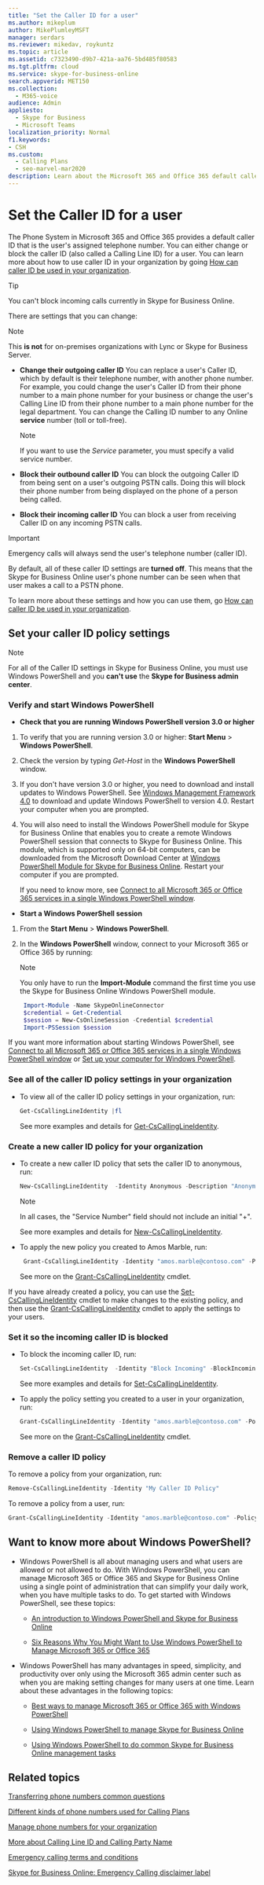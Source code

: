 ```yaml
---
title: "Set the Caller ID for a user"
ms.author: mikeplum
author: MikePlumleyMSFT
manager: serdars
ms.reviewer: mikedav, roykuntz
ms.topic: article
ms.assetid: c7323490-d9b7-421a-aa76-5bd485f80583
ms.tgt.pltfrm: cloud
ms.service: skype-for-business-online
search.appverid: MET150
ms.collection: 
  - M365-voice
audience: Admin
appliesto: 
  - Skype for Business
  - Microsoft Teams
localization_priority: Normal
f1.keywords:
- CSH
ms.custom: 
  - Calling Plans
  - seo-marvel-mar2020
description: Learn about the Microsoft 365 and Office 365 default caller ID (a user's assigned telephone number), also known as Calling Line ID. You can change or block a user's caller ID.
---
```

# Set the Caller ID for a user
The Phone System in Microsoft 365 and Office 365 provides a default caller ID that is the user's assigned telephone number. You can either change or block the caller ID (also called a Calling Line ID) for a user. You can learn more about how to use caller ID in your organization by going [How can caller ID be used in your organization](how-can-caller-id-be-used-in-your-organization.md).
  
> [!TIP]
> You can't block incoming calls currently in Skype for Business Online. 
  
There are settings that you can change:
  
> [!NOTE]
> This **is not** for on-premises organizations with Lync or Skype for Business Server.
  
- **Change their outgoing caller ID** You can replace a user's Caller ID, which by default is their telephone number, with another phone number. For example, you could change the user's Caller ID from their phone number to a main phone number for your business or change the user's Calling Line ID from their phone number to a main phone number for the legal department. You can change the Calling ID number to any Online **service** number (toll or toll-free).
    
    > [!NOTE]
    > If you want to use the  _Service_ parameter, you must specify a valid service number.
  
- **Block their outbound caller ID** You can block the outgoing Caller ID from being sent on a user's outgoing PSTN calls. Doing this will block their phone number from being displayed on the phone of a person being called.
    
- **Block their incoming caller ID** You can block a user from receiving Caller ID on any incoming PSTN calls.
    
> [!IMPORTANT]
> Emergency calls will always send the user's telephone number (caller ID). 
  
By default, all of these caller ID settings are **turned off**. This means that the Skype for Business Online user's phone number can be seen when that user makes a call to a PSTN phone.
  
To learn more about these settings and how you can use them, go [How can caller ID be used in your organization](how-can-caller-id-be-used-in-your-organization.md).
  
## Set your caller ID policy settings

> [!NOTE]
> For all of the Caller ID settings in Skype for Business Online, you must use Windows PowerShell and you **can't use** the **Skype for Business admin center**. 
  
### Verify and start Windows PowerShell

- **Check that you are running Windows PowerShell version 3.0 or higher**
    
1. To verify that you are running version 3.0 or higher: **Start Menu** > **Windows PowerShell**.
    
2. Check the version by typing  _Get-Host_ in the **Windows PowerShell** window.
    
3. If you don't have version 3.0 or higher, you need to download and install updates to Windows PowerShell. See [Windows Management Framework 4.0](https://go.microsoft.com/fwlink/?LinkId=716845) to download and update Windows PowerShell to version 4.0. Restart your computer when you are prompted.
    
4. You will also need to install the Windows PowerShell module for Skype for Business Online that enables you to create a remote Windows PowerShell session that connects to Skype for Business Online. This module, which is supported only on 64-bit computers, can be downloaded from the Microsoft Download Center at [Windows PowerShell Module for Skype for Business Online](https://go.microsoft.com/fwlink/?LinkId=294688). Restart your computer if you are prompted.
    
    If you need to know more, see [Connect to all Microsoft 365 or Office 365 services in a single Windows PowerShell window](https://technet.microsoft.com/library/dn568015.aspx).
    
- **Start a Windows PowerShell session**
    
1. From the **Start Menu** > **Windows PowerShell**.
    
2. In the **Windows PowerShell** window, connect to your Microsoft 365 or Office 365 by running:
    
   > [!NOTE]
   > You only have to run the **Import-Module** command the first time you use the Skype for Business Online Windows PowerShell module.
   > 
   ```PowerShell
    Import-Module -Name SkypeOnlineConnector
    $credential = Get-Credential
    $session = New-CsOnlineSession -Credential $credential
    Import-PSSession $session
   ```

If you want more information about starting Windows PowerShell, see [Connect to all Microsoft 365 or Office 365 services in a single Windows PowerShell window](https://technet.microsoft.com/library/dn568015.aspx) or [Set up your computer for Windows PowerShell](/skypeforbusiness/set-up-your-computer-for-windows-powershell/set-up-your-computer-for-windows-powershell).
    
### See all of the caller ID policy settings in your organization

- To view all of the caller ID policy settings in your organization, run:

  ```PowerShell
  Get-CsCallingLineIdentity |fl
  ```
  See more examples and details for [Get-CsCallingLineIdentity](https://technet.microsoft.com/library/mt793856.aspx).
    
### Create a new caller ID policy for your organization


- To create a new caller ID policy that sets the caller ID to anonymous, run:
    
  ```PowerShell
  New-CsCallingLineIdentity  -Identity Anonymous -Description "Anonymous policy" -CallingIDSubstitute Anonymous -EnableUserOverride $false
  ```
  > [!NOTE]  
  > In all cases, the "Service Number" field should not include an initial "+".

  See more examples and details for [New-CsCallingLineIdentity](https://technet.microsoft.com/library/mt793855.aspx).
    
- To apply the new policy you created to Amos Marble, run:
    
  ```PowerShell
   Grant-CsCallingLineIdentity -Identity "amos.marble@contoso.com" -PolicyName Anonymous
  ```
  See more on the [Grant-CsCallingLineIdentity](https://technet.microsoft.com/library/mt793857.aspx) cmdlet.
    
If you have already created a policy, you can use the [Set-CsCallingLineIdentity](https://technet.microsoft.com/library/mt793854.aspx) cmdlet to make changes to the existing policy, and then use the [Grant-CsCallingLineIdentity](https://technet.microsoft.com/library/mt793857.aspx) cmdlet to apply the settings to your users.
  
### Set it so the incoming caller ID is blocked

- To block the incoming caller ID, run:
    
  ```PowerShell
  Set-CsCallingLineIdentity  -Identity "Block Incoming" -BlockIncomingPstnCallerID $true -EnableUserOverride $true
  ```
  See more examples and details for [Set-CsCallingLineIdentity](https://technet.microsoft.com/library/mt793854.aspx).
    
- To apply the policy setting you created to a user in your organization, run:
    
  ```PowerShell
  Grant-CsCallingLineIdentity -Identity "amos.marble@contoso.com" -PolicyName "Block Incoming"
  ```
    See more on the [Grant-CsCallingLineIdentity](https://technet.microsoft.com/library/mt793857.aspx) cmdlet.
    
### Remove a caller ID policy

To remove a policy from your organization, run:
  
```PowerShell
Remove-CsCallingLineIdentity -Identity "My Caller ID Policy"
```
To remove a policy from a user, run:
  
```PowerShell
Grant-CsCallingLineIdentity -Identity "amos.marble@contoso.com" -PolicyName $null
```
## Want to know more about Windows PowerShell?

- Windows PowerShell is all about managing users and what users are allowed or not allowed to do. With Windows PowerShell, you can manage Microsoft 365 or Office 365 and Skype for Business Online using a single point of administration that can simplify your daily work, when you have multiple tasks to do. To get started with Windows PowerShell, see these topics:
    
  - [An introduction to Windows PowerShell and Skype for Business Online](https://go.microsoft.com/fwlink/?LinkId=525039)
    
  - [Six Reasons Why You Might Want to Use Windows PowerShell to Manage Microsoft 365 or Office 365](https://go.microsoft.com/fwlink/?LinkId=525041)
    
- Windows PowerShell has many advantages in speed, simplicity, and productivity over only using the Microsoft 365 admin center such as when you are making setting changes for many users at one time. Learn about these advantages in the following topics:
    
  - [Best ways to manage Microsoft 365 or Office 365 with Windows PowerShell](https://go.microsoft.com/fwlink/?LinkId=525142)
    
  - [Using Windows PowerShell to manage Skype for Business Online](https://go.microsoft.com/fwlink/?LinkId=525453)
    
  - [Using Windows PowerShell to do common Skype for Business Online management tasks](https://go.microsoft.com/fwlink/?LinkId=525038)
    
  
 ## Related topics
[Transferring phone numbers common questions](/microsoftteams/transferring-phone-numbers-common-questions)

[Different kinds of phone numbers used for Calling Plans](/microsoftteams/different-kinds-of-phone-numbers-used-for-calling-plans)

[Manage phone numbers for your organization](/microsoftteams/manage-phone-numbers-for-your-organization)

[More about Calling Line ID and Calling Party Name](/skypeforbusiness/what-are-calling-plans-in-office-365/more-about-calling-line-ID-and-calling-party-name)

[Emergency calling terms and conditions](/microsoftteams/emergency-calling-terms-and-conditions)

[Skype for Business Online: Emergency Calling disclaimer label](https://github.com/MicrosoftDocs/OfficeDocs-SkypeForBusiness/blob/live/Teams/downloads/emergency-calling/emergency-calling-label-(en-us)-(v.1.0).zip?raw=true)
 
